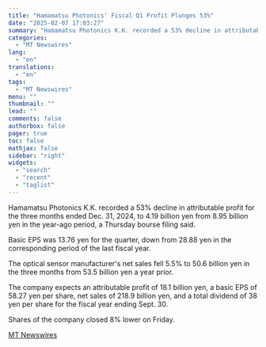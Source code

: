 ```yaml
---
title: "Hamamatsu Photonics' Fiscal Q1 Profit Plunges 53%"
date: "2025-02-07 17:03:27"
summary: "Hamamatsu Photonics K.K. recorded a 53% decline in attributable profit for the three months ended Dec. 31, 2024, to 4.19 billion yen from 8.95 billion yen in the year-ago period, a Thursday bourse filing said. Basic EPS was 13.76 yen for the quarter, down from 28.88 yen in the corresponding..."
categories:
  - "MT Newswires"
lang:
  - "en"
translations:
  - "en"
tags:
  - "MT Newswires"
menu: ""
thumbnail: ""
lead: ""
comments: false
authorbox: false
pager: true
toc: false
mathjax: false
sidebar: "right"
widgets:
  - "search"
  - "recent"
  - "taglist"
---
```


Hamamatsu Photonics K.K. recorded a 53% decline in attributable profit for the three months ended Dec. 31, 2024, to 4.19 billion yen from 8.95 billion yen in the year-ago period, a Thursday bourse filing said.

Basic EPS was 13.76 yen for the quarter, down from 28.88 yen in the corresponding period of the last fiscal year.

The optical sensor manufacturer's net sales fell 5.5% to 50.6 billion yen in the three months from 53.5 billion yen a year prior.

The company expects an attributable profit of 18.1 billion yen, a basic EPS of 58.27 yen per share, net sales of 218.9 billion yen, and a total dividend of 38 yen per share for the fiscal year ending Sept. 30.

Shares of the company closed 8% lower on Friday.

[MT Newswires](https://www.tradingview.com/news/mtnewswires.com:20250207:G2465031:0/)
